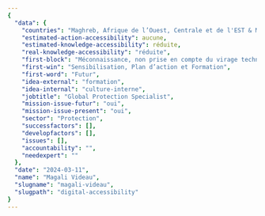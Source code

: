 ```yaml
---
{
  "data": {
    "countries": "Maghreb, Afrique de l’Ouest, Centrale et de l'EST & MASHREQ",
    "estimated-action-accessibility": aucune,
    "estimated-knowledge-accessibility": réduite,
    "real-knowledge-accessibility": "réduite",
    "first-block": "Méconnaissance, non prise en compte du virage technologique / stereotypes selon lesquels on pense que les populations avec lesquelles on travaillent n’utilisent pas les outils numériques, n'est pas priorisé",
    "first-win": "Sensibilisation, Plan d’action et Formation",
    "first-word": "Futur",
    "idea-external": "formation",
    "idea-internal": "culture-interne",
    "jobtitle": "Global Protection Specialist",
    "mission-issue-futur": "oui",
    "mission-issue-present": "oui",
    "sector": "Protection",
    "successfactors": [],
    "developfactors": [],
    "issues": [],
    "accountability": "",
    "needexpert": ""
  },
  "date": "2024-03-11",
  "name": "Magali Videau",
  "slugname": "magali-videau",
  "slugpath": "digital-accessibility"
}
---
```


